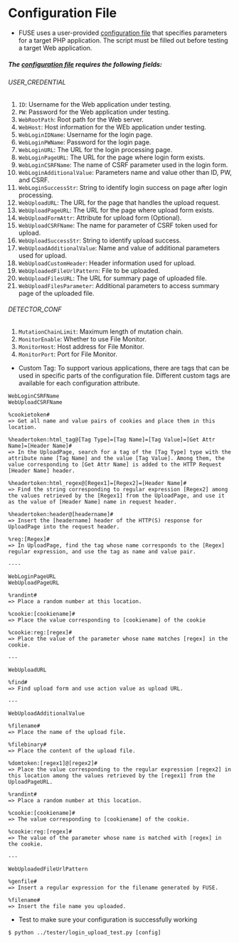 # Configuration File
* FUSE uses a user-provided [configuration file](default-credential.conf)
that specifies parameters for a target PHP application. The script must be
filled out before testing a target Web application.

##### The [configuration file](default-credential.conf) requires the following fields:

###### USER_CREDENTIAL
1. `ID`: Username for the Web application under testing.
1. `PW`: Password for the Web application under testing.
1. `WebRootPath`: Root path for the Web server.
1. `WebHost`: Host information for the WEb application under testing.
1. `WebLoginIDName`: Username for the login page.
1. `WebLoginPWName`: Password for the login page.
1. `WebLoginURL`: The URL for the login processing page.
1. `WebLoginPageURL`: The URL for the page where login form exists.
1. `WebLoginCSRFName`: The name of CSRF parameter used in the login form.
1. `WebLoginAdditionalValue`: Parameters name and value other than ID, PW, and CSRF.
1. `WebLoginSuccessStr`: String to identify login success on page after login processing.
1. `WebUploadURL`: The URL for the page that handles the upload request.
1. `WebUploadPageURL`: The URL for the page where upload form exists.
1. `WebUploadFormAttr`: Attribute for upload form (Optional).
1. `WebUploadCSRFName`: The name for parameter of CSRF token used for upload.
1. `WebUploadSuccessStr`: String to identify upload success.
1. `WebUploadAdditionalValue`: Name and value of additional parameters used for upload.
1. `WebUploadCustomHeader`: Header information used for upload.
1. `WebUploadedFileUrlPattern`: File to be uploaded.
1. `WebUploadFilesURL`: The URL for summary page of uploaded file.
1. `WebUploadFilesParameter`: Additional parameters to access summary page of the uploaded file.

###### DETECTOR_CONF

1. `MutationChainLimit`: Maximum length of mutation chain.
1. `MonitorEnable`: Whether to use File Monitor.
1. `MonitorHost`: Host address for File Monitor.
1. `MonitorPort`: Port for File Monitor.

* Custom Tag:
To support various applications, there are tags that can be used in specific parts of the configuration file. Different custom tags are available for each configuration attribute.


```
WebLoginCSRFName
WebUploadCSRFName

%cookietoken#
=> Get all name and value pairs of cookies and place them in this location.

%headertoken:html_tag@[Tag Type]=[Tag Name]=[Tag Value]=[Get Attr Name]=[Header Name]#
=> In the UploadPage, search for a tag of the [Tag Type] type with the attribute name [Tag Name] and the value [Tag Value]. Among them, the value corresponding to [Get Attr Name] is added to the HTTP Request [Header Name] header.

%headertoken:html_regex@[Regex1]=[Regex2]=[Header Name]#
=> Find the string corresponding to regular expression [Regex2] among the values retrieved by the [Regex1] from the UploadPage, and use it as the value of [Header Name] name in request header.

%headertoken:header@[headername]#
=> Insert the [headername] header of the HTTP(S) response for UploadPage into the request header.

%reg:[Regex]#
=> In UploadPage, find the tag whose name corresponds to the [Regex] regular expression, and use the tag as name and value pair.

----

WebLoginPageURL
WebUploadPageURL

%randint#
=> Place a random number at this location.

%cookie:[cookiename]#
=> Place the value corresponding to [cookiename] of the cookie

%cookie:reg:[regex]#
=> Place the value of the parameter whose name matches [regex] in the cookie.

---

WebUploadURL

%find#
=> Find upload form and use action value as upload URL.

---

WebUploadAdditionalValue

%filename#
=> Place the name of the upload file.

%filebinary#
=> Place the content of the upload file.

%domtoken:[regex1]@[regex2]#
=> Place the value corresponding to the regular expression [regex2] in this location among the values retrieved by the [regex1] from the UploadPageURL.

%randint#
=> Place a random number at this location.

%cookie:[cookiename]#
=> The value corresponding to [cookiename] of the cookie.

%cookie:reg:[regex]#
=> The value of the parameter whose name is matched with [regex] in the cookie.

---

WebUploadedFileUrlPattern

%genfile#
=> Insert a regular expression for the filename generated by FUSE.

%filename#
=> Insert the file name you uploaded.
```

* Test to make sure your configuration is successfully working
```
$ python ../tester/login_upload_test.py [config]

```

